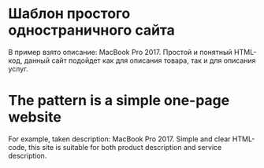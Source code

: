 # Шаблон простого одностраничного сайта
В пример взято описание: MacBook Pro 2017.
Простой и понятный HTML-код, данный сайт подойдет как для описания товара, так и для описания услуг.

# The pattern is a simple one-page website
For example, taken description: MacBook Pro 2017.
Simple and clear HTML-code, this site is suitable for both product description and service description.
